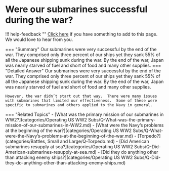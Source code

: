 # Were our submarines successful during the war?

!!! help-feedback ""
    [Click here](https://replace.md) if you have something to add to this page. We would love to hear from you.

=== "Summary"
    Our submarines were very successful by the end of the war. They comprised only three percent of our ships yet they sank 55% of all the Japanese shipping sunk during the war. By the end of the war, Japan was nearly starved of fuel and short of food and many other supplies.
=== "Detailed Answer"
    Our submarines were very successful by the end of the war.  They comprised only three percent of our ships yet they sank 55% of all the Japanese shipping sunk during the war.  By the end of the war, Japan was nearly starved of fuel and short of food and many other supplies.

    However, the war didn’t start out that way.  There were many issues with submarines that limited our effectiveness.  Some of these were specific to submarines and others applied to the Navy in general.
=== "Related Topics"
    - [What was the primary mission of our submarines in WW2?](categories/Operating US WW2 Subs/Q-What-was-the-primary-mission-of-our-submarines-in-WW2.md)
    - [What were the Navy’s problems at the beginning of the war?](categories/Operating US WW2 Subs/Q-What-were-the-Navy’s-problems-at-the-beginning-of-the-war.md)
    - [Torpedo?](categories/Battles, Small and Large/Q-Torpedo.md)
    - [Did American submarines resupply at sea?](categories/Operating US WW2 Subs/Q-Did-American-submarines-resupply-at-sea.md)
    - [Did they do anything other than attacking enemy ships?](categories/Operating US WW2 Subs/Q-Did-they-do-anything-other-than-attacking-enemy-ships.md)
